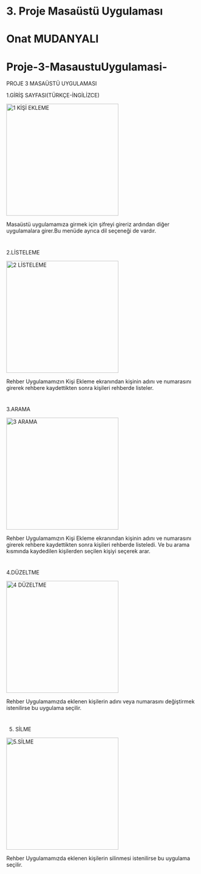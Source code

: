 # 3. Proje Masaüstü Uygulaması
# Onat MUDANYALI
# Proje-3-MasaustuUygulamasi-

PROJE 3 MASAÜSTÜ UYGULAMASI



1.GİRİŞ SAYFASI(TÜRKÇE-İNGİLİZCE)

<img width="295" alt="1 KİŞİ EKLEME" src="https://github.com/OnatMudanyali/Proje-3-MasaustuUygulamasi/assets/161920999/5023aa43-e710-4f8f-9c42-f6f6b370bffa">

Masaüstü uygulamamıza girmek için şifreyi gireriz ardından diğer uygulamalara girer.Bu menüde ayrıca dil seçeneği de vardır.



<h1></h1>



2.LİSTELEME

<img width="295" alt="2 LİSTELEME" src="https://github.com/OnatMudanyali/Proje-2-Rehber-Uygulamas-/assets/161920999/886006ee-84b7-4287-9722-2a8d954a884a">

Rehber Uygulamamızın Kişi Ekleme ekranından kişinin adını ve numarasını girerek rehbere kaydettikten sonra kişileri rehberde listeler.


<h1></h1>




3.ARAMA

<img width="295" alt="3 ARAMA" src="https://github.com/OnatMudanyali/Proje-2-Rehber-Uygulamas-/assets/161920999/3ae04f2f-cf29-4e7e-b798-208f7c425fe2">

Rehber Uygulamamızın Kişi Ekleme ekranından kişinin adını ve numarasını girerek rehbere kaydettikten sonra kişileri rehberde listeledi. Ve bu arama kısmında kaydedilen kişilerden seçilen kişiyi seçerek arar.


<h1></h1>




4.DÜZELTME

<img width="295" alt="4 DÜZELTME" src="https://github.com/OnatMudanyali/Proje-2-Rehber-Uygulamas-/assets/161920999/cc9aefd1-dbb9-4ce2-9789-6a6521fef558">

Rehber Uygulamamızda eklenen kişilerin adını veya numarasını değiştirmek istenilirse bu uygulama seçilir.


<h1></h1>





5. SİLME

<img width="295" alt="5.SİLME" src="https://github.com/OnatMudanyali/Proje-2-Rehber-Uygulamas-/assets/161920999/63cb2d68-6bf3-4cef-8375-4b33190576a1">

Rehber Uygulamamızda eklenen kişilerin silinmesi istenilirse bu uygulama seçilir.


<h1></h1>
